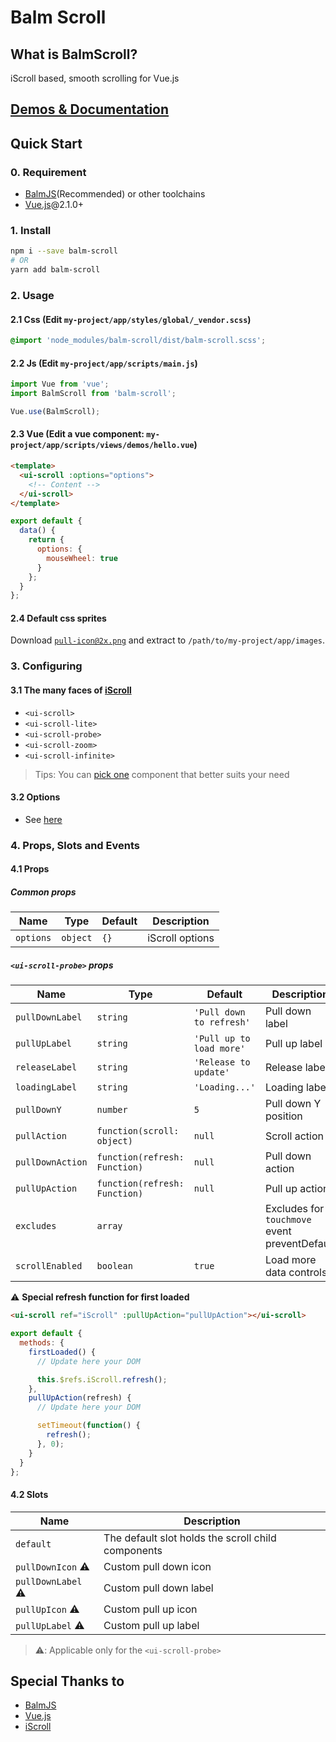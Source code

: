 # Balm Scroll

## What is BalmScroll?

iScroll based, smooth scrolling for Vue.js

## [Demos & Documentation](https://iscroll.balmjs.com/)

## Quick Start

### 0. Requirement

- [BalmJS](https://balmjs.com/)(Recommended) or other toolchains
- [Vue.js](https://vuejs.org/)@2.1.0+

### 1. Install

```sh
npm i --save balm-scroll
# OR
yarn add balm-scroll
```

### 2. Usage

#### 2.1 Css (Edit `my-project/app/styles/global/_vendor.scss`)

```css
@import 'node_modules/balm-scroll/dist/balm-scroll.scss';
```

#### 2.2 Js (Edit `my-project/app/scripts/main.js`)

```js
import Vue from 'vue';
import BalmScroll from 'balm-scroll';

Vue.use(BalmScroll);
```

#### 2.3 Vue (Edit a vue component: `my-project/app/scripts/views/demos/hello.vue`)

```html
<template>
  <ui-scroll :options="options">
    <!-- Content -->
  </ui-scroll>
</template>
```

```js
export default {
  data() {
    return {
      options: {
        mouseWheel: true
      }
    };
  }
};
```

#### 2.4 Default css sprites

Download [`pull-icon@2x.png`](https://iscroll.balmjs.com/balm-scroll-images.zip) and extract to `/path/to/my-project/app/images`.

### 3. Configuring

#### 3.1 The many faces of [iScroll](https://github.com/cubiq/iscroll/#the-many-faces-of-iscroll)

- `<ui-scroll>`
- `<ui-scroll-lite>`
- `<ui-scroll-probe>`
- `<ui-scroll-zoom>`
- `<ui-scroll-infinite>`

> Tips: You can [pick one](https://github.com/cubiq/iscroll/#the-many-faces-of-iscroll) component that better suits your need

#### 3.2 Options

- See [here](https://github.com/cubiq/iscroll/#configuring-the-iscroll)

### 4. Props, Slots and Events

#### 4.1 Props

##### Common props

| Name      | Type     | Default | Description     |
| --------- | -------- | ------- | --------------- |
| `options` | `object` | `{}`    | iScroll options |

##### `<ui-scroll-probe>` props

| Name             | Type                          | Default                  | Description                                   |
| ---------------- | ----------------------------- | ------------------------ | --------------------------------------------- |
| `pullDownLabel`  | `string`                      | `'Pull down to refresh'` | Pull down label                               |
| `pullUpLabel`    | `string`                      | `'Pull up to load more'` | Pull up label                                 |
| `releaseLabel`   | `string`                      | `'Release to update'`    | Release label                                 |
| `loadingLabel`   | `string`                      | `'Loading...'`           | Loading label                                 |
| `pullDownY`      | `number`                      | `5`                      | Pull down Y position                          |
| `pullAction`     | `function(scroll: object)`    | `null`                   | Scroll action                                 |
| `pullDownAction` | `function(refresh: Function)` | `null`                   | Pull down action                              |
| `pullUpAction`   | `function(refresh: Function)` | `null`                   | Pull up action                                |
| `excludes`       | `array`                       |                          | Excludes for `touchmove` event preventDefault |
| `scrollEnabled`  | `boolean`                     | `true`                   | Load more data controls                       |

⚠️ **Special refresh function for first loaded**

```html
<ui-scroll ref="iScroll" :pullUpAction="pullUpAction"></ui-scroll>
```

```js
export default {
  methods: {
    firstLoaded() {
      // Update here your DOM

      this.$refs.iScroll.refresh();
    },
    pullUpAction(refresh) {
      // Update here your DOM

      setTimeout(function() {
        refresh();
      }, 0);
    }
  }
};
```

#### 4.2 Slots

| Name               | Description                                        |
| ------------------ | -------------------------------------------------- |
| `default`          | The default slot holds the scroll child components |
| `pullDownIcon` ⚠️  | Custom pull down icon                              |
| `pullDownLabel` ⚠️ | Custom pull down label                             |
| `pullUpIcon` ⚠️    | Custom pull up icon                                |
| `pullUpLabel` ⚠️   | Custom pull up label                               |

> ⚠️: Applicable only for the `<ui-scroll-probe>`

## Special Thanks to

- [BalmJS](https://balmjs.com/)
- [Vue.js](https://vuejs.org/)
- [iScroll](https://github.com/cubiq/iscroll/)
